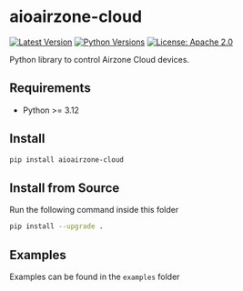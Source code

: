 # aioairzone-cloud
[![Latest Version][mdversion-button]][md-pypi]
[![Python Versions][pyversion-button]][md-pypi]
[![License: Apache 2.0][apache-button]](LICENSE)

[apache-button]: https://img.shields.io/badge/License-Apache%202.0-blue.svg
[md-pypi]: https://pypi.org/project/aioairzone-cloud
[mdversion-button]: https://img.shields.io/pypi/v/aioairzone-cloud.svg
[pyversion-button]: https://img.shields.io/pypi/pyversions/aioairzone-cloud.svg

Python library to control Airzone Cloud devices.

## Requirements
- Python >= 3.12

## Install
```bash
pip install aioairzone-cloud
```

## Install from Source
Run the following command inside this folder
```bash
pip install --upgrade .
```

## Examples
Examples can be found in the `examples` folder

